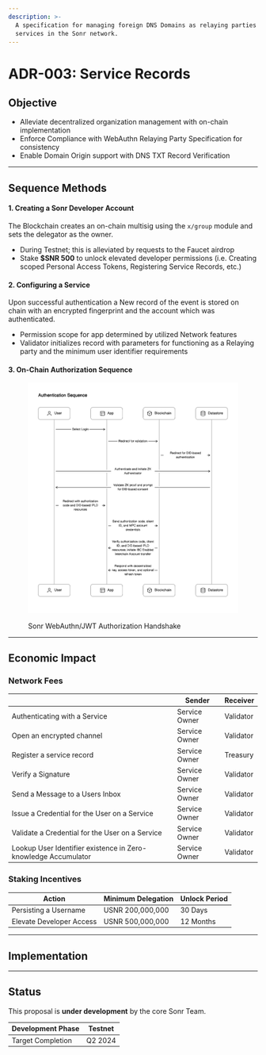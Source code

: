 ```yaml
---
description: >-
  A specification for managing foreign DNS Domains as relaying parties and
  services in the Sonr network.
---
```


# ADR-003: Service Records

## O**bjective**

* Alleviate decentralized organization management with on-chain implementation
* Enforce Compliance with WebAuthn Relaying Party Specification for consistency
* Enable Domain Origin support with DNS TXT Record Verification

***

## Sequence Methods

#### 1. Creating a Sonr Developer Account

The Blockchain creates an on-chain multisig using the `x/group` module and sets the delegator as the owner.

* During Testnet; this is alleviated by requests to the Faucet airdrop
* Stake **$SNR 500** to unlock elevated developer permissions (i.e. Creating scoped Personal Access Tokens, Registering Service Records, etc.)

#### 2. Configuring a Service

Upon successful authentication a New record of the event is stored on chain with an encrypted fingerprint and the account which was authenticated.

* Permission scope for app determined by utilized Network features
* Validator initializes record with parameters for functioning as a Relaying party and the minimum user identifier requirements

#### 3. On-Chain Authorization Sequence

<div data-full-width="true">

<figure><img src="../../../.gitbook/assets/image.png" alt=""><figcaption><p>Sonr WebAuthn/JWT Authorization Handshake</p></figcaption></figure>

</div>

***

## Economic Impact

### Network Fees

|                                                                | Sender        | Receiver  |
| -------------------------------------------------------------- | ------------- | --------- |
| Authenticating with a Service                                  | Service Owner | Validator |
| Open an encrypted channel                                      | Service Owner | Validator |
| Register a service record                                      | Service Owner | Treasury  |
| Verify a Signature                                             | Service Owner | Validator |
| Send a Message to a Users Inbox                                | Service Owner | Validator |
| Issue a Credential for the User on a Service                   | Service Owner | Validator |
| Validate a Credential for the User on a Service                | Service Owner | Validator |
| Lookup User Identifier existence in Zero-knowledge Accumulator | Service Owner | Validator |

### Staking Incentives

| Action                   | Minimum Delegation | Unlock Period |
| ------------------------ | ------------------ | ------------- |
| Persisting a Username    | USNR 200,000,000   | 30 Days       |
| Elevate Developer Access | USNR 500,000,000   | 12 Months     |

***

## Implementation

***

## Status

This proposal is **under development** by the core Sonr Team.

| Development Phase | Testnet |
| ----------------- | ------- |
| Target Completion | Q2 2024 |
